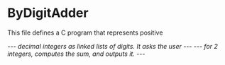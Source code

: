 # ByDigitAdder

This file defines a C program that represents positive	


 *---	decimal integers as linked lists of digits.  It asks the user	---*
 *---	for 2 integers, computes the sum, and outputs it.	---*
